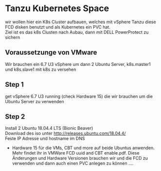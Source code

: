 # Tanzu Kubernetes Space

wir wollen hier ein K8s Cluster aufbauen, welches mit vSphere Tanzu diese FCD disken benutzt und als Kubernetes ein PVC hat.  
Ziel ist es das k8s Clusten nach Aubau, dann mit DELL PowerProtect zu sichern

## Voraussetzunge von VMware     
Wir brauchen ein 6.7 U3 vSphere um dann 2 Ubuntu Server, k8s.master1 und k8s.slave1 mit k8s zu versehen

## Step 1
get vSphere 6.7 U3 running (check Hardware 15) die wir brauchen um die Ubuntu Server zu verwenden

## Step 2
Install 2 Ubuntu 18.04.4 LTS (Bionic Beaver)  
Download des iso unter http://releases.ubuntu.com/18.04.4/  
Feste IP Adresse und hostname im DNS  

- Hardware 15 für die VMs, CBT und more auf beide Ubuntus anwenden. Mehr findet ihr in
VMWare FCD uuid and CBT enable.pdf.  Diese Änderungen und Hardware Versionen brauchen wir und die FCD zu verwenden und dann auch einen PVC anlegen zu können .... 
